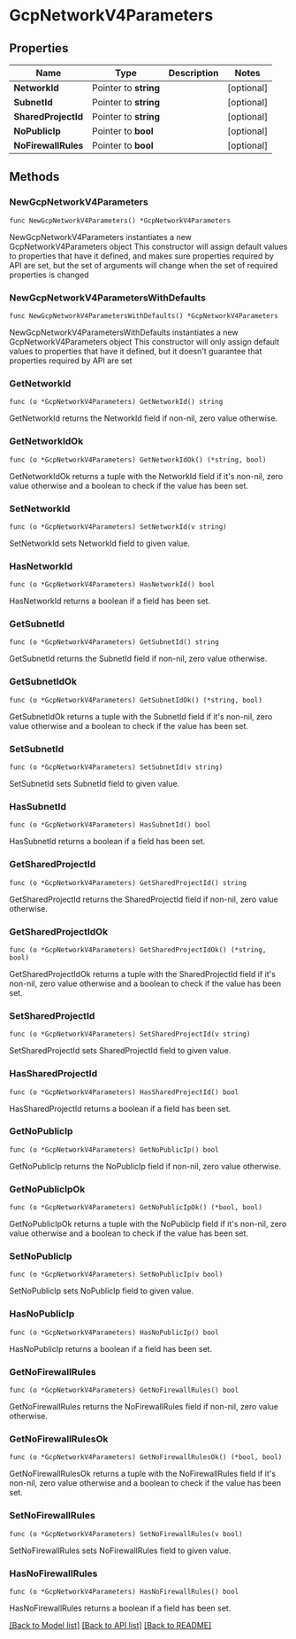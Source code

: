 # GcpNetworkV4Parameters

## Properties

Name | Type | Description | Notes
------------ | ------------- | ------------- | -------------
**NetworkId** | Pointer to **string** |  | [optional] 
**SubnetId** | Pointer to **string** |  | [optional] 
**SharedProjectId** | Pointer to **string** |  | [optional] 
**NoPublicIp** | Pointer to **bool** |  | [optional] 
**NoFirewallRules** | Pointer to **bool** |  | [optional] 

## Methods

### NewGcpNetworkV4Parameters

`func NewGcpNetworkV4Parameters() *GcpNetworkV4Parameters`

NewGcpNetworkV4Parameters instantiates a new GcpNetworkV4Parameters object
This constructor will assign default values to properties that have it defined,
and makes sure properties required by API are set, but the set of arguments
will change when the set of required properties is changed

### NewGcpNetworkV4ParametersWithDefaults

`func NewGcpNetworkV4ParametersWithDefaults() *GcpNetworkV4Parameters`

NewGcpNetworkV4ParametersWithDefaults instantiates a new GcpNetworkV4Parameters object
This constructor will only assign default values to properties that have it defined,
but it doesn't guarantee that properties required by API are set

### GetNetworkId

`func (o *GcpNetworkV4Parameters) GetNetworkId() string`

GetNetworkId returns the NetworkId field if non-nil, zero value otherwise.

### GetNetworkIdOk

`func (o *GcpNetworkV4Parameters) GetNetworkIdOk() (*string, bool)`

GetNetworkIdOk returns a tuple with the NetworkId field if it's non-nil, zero value otherwise
and a boolean to check if the value has been set.

### SetNetworkId

`func (o *GcpNetworkV4Parameters) SetNetworkId(v string)`

SetNetworkId sets NetworkId field to given value.

### HasNetworkId

`func (o *GcpNetworkV4Parameters) HasNetworkId() bool`

HasNetworkId returns a boolean if a field has been set.

### GetSubnetId

`func (o *GcpNetworkV4Parameters) GetSubnetId() string`

GetSubnetId returns the SubnetId field if non-nil, zero value otherwise.

### GetSubnetIdOk

`func (o *GcpNetworkV4Parameters) GetSubnetIdOk() (*string, bool)`

GetSubnetIdOk returns a tuple with the SubnetId field if it's non-nil, zero value otherwise
and a boolean to check if the value has been set.

### SetSubnetId

`func (o *GcpNetworkV4Parameters) SetSubnetId(v string)`

SetSubnetId sets SubnetId field to given value.

### HasSubnetId

`func (o *GcpNetworkV4Parameters) HasSubnetId() bool`

HasSubnetId returns a boolean if a field has been set.

### GetSharedProjectId

`func (o *GcpNetworkV4Parameters) GetSharedProjectId() string`

GetSharedProjectId returns the SharedProjectId field if non-nil, zero value otherwise.

### GetSharedProjectIdOk

`func (o *GcpNetworkV4Parameters) GetSharedProjectIdOk() (*string, bool)`

GetSharedProjectIdOk returns a tuple with the SharedProjectId field if it's non-nil, zero value otherwise
and a boolean to check if the value has been set.

### SetSharedProjectId

`func (o *GcpNetworkV4Parameters) SetSharedProjectId(v string)`

SetSharedProjectId sets SharedProjectId field to given value.

### HasSharedProjectId

`func (o *GcpNetworkV4Parameters) HasSharedProjectId() bool`

HasSharedProjectId returns a boolean if a field has been set.

### GetNoPublicIp

`func (o *GcpNetworkV4Parameters) GetNoPublicIp() bool`

GetNoPublicIp returns the NoPublicIp field if non-nil, zero value otherwise.

### GetNoPublicIpOk

`func (o *GcpNetworkV4Parameters) GetNoPublicIpOk() (*bool, bool)`

GetNoPublicIpOk returns a tuple with the NoPublicIp field if it's non-nil, zero value otherwise
and a boolean to check if the value has been set.

### SetNoPublicIp

`func (o *GcpNetworkV4Parameters) SetNoPublicIp(v bool)`

SetNoPublicIp sets NoPublicIp field to given value.

### HasNoPublicIp

`func (o *GcpNetworkV4Parameters) HasNoPublicIp() bool`

HasNoPublicIp returns a boolean if a field has been set.

### GetNoFirewallRules

`func (o *GcpNetworkV4Parameters) GetNoFirewallRules() bool`

GetNoFirewallRules returns the NoFirewallRules field if non-nil, zero value otherwise.

### GetNoFirewallRulesOk

`func (o *GcpNetworkV4Parameters) GetNoFirewallRulesOk() (*bool, bool)`

GetNoFirewallRulesOk returns a tuple with the NoFirewallRules field if it's non-nil, zero value otherwise
and a boolean to check if the value has been set.

### SetNoFirewallRules

`func (o *GcpNetworkV4Parameters) SetNoFirewallRules(v bool)`

SetNoFirewallRules sets NoFirewallRules field to given value.

### HasNoFirewallRules

`func (o *GcpNetworkV4Parameters) HasNoFirewallRules() bool`

HasNoFirewallRules returns a boolean if a field has been set.


[[Back to Model list]](../README.md#documentation-for-models) [[Back to API list]](../README.md#documentation-for-api-endpoints) [[Back to README]](../README.md)


